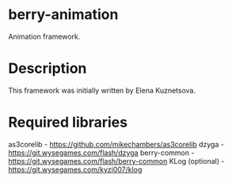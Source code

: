 berry-animation
===============

Animation framework.


Description
===========
This framework was initially written by Elena Kuznetsova.


Required libraries
==================

as3corelib - https://github.com/mikechambers/as3corelib
dzyga - https://git.wysegames.com/flash/dzyga
berry-common - https://git.wysegames.com/flash/berry-common
KLog (optional) - https://git.wysegames.com/kyzi007/klog